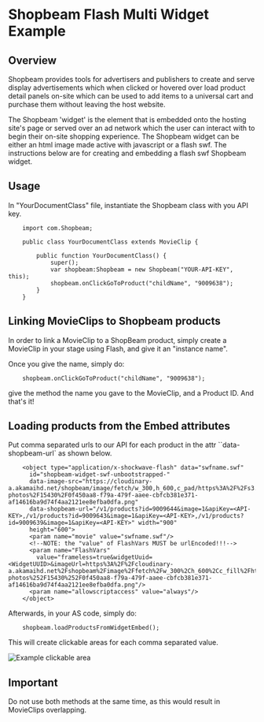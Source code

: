 Shopbeam Flash Multi Widget Example
====================

Overview
-----

Shopbeam provides tools for advertisers and publishers to create and serve display advertisements which when clicked or hovered over load product detail panels on-site which can be used to add items to a universal cart and purchase them without leaving the host website.

The Shopbeam 'widget' is the element that is embedded onto the hosting site's page or served over an ad network which the user can interact with to begin their on-site shopping experience. The Shopbeam widget can be either an html image made active with javascript or a flash swf. The instructions below are for creating and embedding a flash swf Shopbeam widget.

Usage
-----

In "YourDocumentClass" file, instantiate the Shopbeam class with you API key.

```
    import com.Shopbeam;

    public class YourDocumentClass extends MovieClip {

        public function YourDocumentClass() {	
	        super();
	        var shopbeam:Shopbeam = new Shopbeam("YOUR-API-KEY", this);
	        shopbeam.onClickGoToProduct("childName", "9009638");
	    }
	}
```

Linking MovieClips to Shopbeam products
-----

In order to link a MovieClip to a ShopBeam product, simply create a MovieClip in your stage using Flash, and give it an "instance name".

Once you give the name, simply do:

```
    shopbeam.onClickGoToProduct("childName", "9009638");
```

give the method the name you gave to the MovieClip, and a Product ID. And that's it!

Loading products from the Embed attributes
-----

Put comma separated urls to our API for each product in the attr ``data-shopbeam-url` as shown below.


```
    <object type="application/x-shockwave-flash" data="swfname.swf"
      id="shopbeam-widget-swf-unbootstrapped-"
      data-image-src="https://cloudinary-a.akamaihd.net/shopbeam/image/fetch/w_300,h_600,c_pad/https%3A%2F%2Fs3.amazonaws.com%2Fsb-photos%2F15430%2F0f450aa8-f79a-479f-aaee-cbfcb381e371-af14616ba9d74f4aa2121ee8efba0dfa.png"
      data-shopbeam-url="/v1/products?id=9009644&image=1&apiKey=<API-KEY>,/v1/products?id=9009643&image=1&apiKey=<API-KEY>,/v1/products?id=9009639&image=1&apiKey=<API-KEY>" width="900"
      height="600">
      <param name="movie" value="swfname.swf"/>
      <!--NOTE: the "value" of FlashVars MUST be urlEncoded!!!-->
      <param name="FlashVars"
        value="frameless=true&widgetUuid=<WidgetUUID>&imageUrl=https%3A%2F%2Fcloudinary-a.akamaihd.net%2Fshopbeam%2Fimage%2Ffetch%2Fw_300%2Ch_600%2Cc_fill%2Fhttps%253A%252F%252Fs3.amazonaws.com%252Fsb-photos%252F15430%252F0f450aa8-f79a-479f-aaee-cbfcb381e371-af14616ba9d74f4aa2121ee8efba0dfa.png"/>
      <param name="allowscriptaccess" value="always"/>
    </object>
```

Afterwards, in your AS code, simply do:

```
    shopbeam.loadProductsFromWidgetEmbed();
```

This will create clickable areas for each comma separated value.

![Example clickable area](http://imgur.com/NxkuZxp.png "Example clickable area")

Important
-----

Do not use both methods at the same time, as this would result in MovieClips overlapping.
